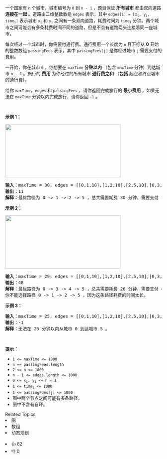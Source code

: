 <p>一个国家有 <code>n</code>&nbsp;个城市，城市编号为&nbsp;<code>0</code>&nbsp;到&nbsp;<code>n - 1</code>&nbsp;，题目保证 <strong>所有城市</strong>&nbsp;都由双向道路 <b>连接在一起</b>&nbsp;。道路由二维整数数组&nbsp;<code>edges</code>&nbsp;表示，其中&nbsp;<code>edges[i] = [x<sub>i</sub>, y<sub>i</sub>, time<sub>i</sub>]</code>&nbsp;表示城市&nbsp;<code>x<sub>i</sub></code> 和&nbsp;<code>y<sub>i</sub></code>&nbsp;之间有一条双向道路，耗费时间为&nbsp;<code>time<sub>i</sub></code>&nbsp;分钟。两个城市之间可能会有多条耗费时间不同的道路，但是不会有道路两头连接着同一座城市。</p>

<p>每次经过一个城市时，你需要付通行费。通行费用一个长度为 <code>n</code>&nbsp;且下标从 <strong>0</strong>&nbsp;开始的整数数组&nbsp;<code>passingFees</code>&nbsp;表示，其中&nbsp;<code>passingFees[j]</code>&nbsp;是你经过城市 <code>j</code>&nbsp;需要支付的费用。</p>

<p>一开始，你在城市&nbsp;<code>0</code>&nbsp;，你想要在 <code>maxTime</code>&nbsp;<strong>分钟以内</strong>&nbsp;（包含 <code>maxTime</code>&nbsp;分钟）到达城市&nbsp;<code>n - 1</code>&nbsp;。旅行的 <strong>费用</strong> 为你经过的所有城市 <strong>通行费之和</strong>&nbsp;（<strong>包括</strong>&nbsp;起点和终点城市的通行费）。</p>

<p>给你&nbsp;<code>maxTime</code>，<code>edges</code>&nbsp;和&nbsp;<code>passingFees</code>&nbsp;，请你返回完成旅行的&nbsp;<strong>最小费用</strong>&nbsp;，如果无法在&nbsp;<code>maxTime</code>&nbsp;分钟以内完成旅行，请你返回&nbsp;<code>-1</code>&nbsp;。</p>

<p>&nbsp;</p>

<p><strong>示例 1：</strong></p>

<p><img alt="" src="https://assets.leetcode.com/uploads/2021/06/04/leetgraph1-1.png" style="width: 371px; height: 171px;" /></p>

<pre>
<b>输入：</b>maxTime = 30, edges = [[0,1,10],[1,2,10],[2,5,10],[0,3,1],[3,4,10],[4,5,15]], passingFees = [5,1,2,20,20,3]
<b>输出：</b>11
<b>解释：</b>最优路径为 0 -&gt; 1 -&gt; 2 -&gt; 5 ，总共需要耗费 30 分钟，需要支付 11 的通行费。
</pre>

<p><strong>示例 2：</strong></p>

<p><strong><img alt="" src="https://assets.leetcode.com/uploads/2021/06/04/copy-of-leetgraph1-1.png" style="width: 371px; height: 171px;" /></strong></p>

<pre>
<b>输入：</b>maxTime = 29, edges = [[0,1,10],[1,2,10],[2,5,10],[0,3,1],[3,4,10],[4,5,15]], passingFees = [5,1,2,20,20,3]
<b>输出：</b>48
<b>解释：</b>最优路径为 0 -&gt; 3 -&gt; 4 -&gt; 5 ，总共需要耗费 26 分钟，需要支付 48 的通行费。
你不能选择路径 0 -&gt; 1 -&gt; 2 -&gt; 5 ，因为这条路径耗费的时间太长。
</pre>

<p><strong>示例 3：</strong></p>

<pre>
<b>输入：</b>maxTime = 25, edges = [[0,1,10],[1,2,10],[2,5,10],[0,3,1],[3,4,10],[4,5,15]], passingFees = [5,1,2,20,20,3]
<b>输出：</b>-1
<b>解释：</b>无法在 25 分钟以内从城市 0 到达城市 5 。
</pre>

<p>&nbsp;</p>

<p><strong>提示：</strong></p>

<ul> 
 <li><code>1 &lt;= maxTime &lt;= 1000</code></li> 
 <li><code>n == passingFees.length</code></li> 
 <li><code>2 &lt;= n &lt;= 1000</code></li> 
 <li><code>n - 1 &lt;= edges.length &lt;= 1000</code></li> 
 <li><code>0 &lt;= x<sub>i</sub>, y<sub>i</sub> &lt;= n - 1</code></li> 
 <li><code>1 &lt;= time<sub>i</sub> &lt;= 1000</code></li> 
 <li><code>1 &lt;= passingFees[j] &lt;= 1000</code>&nbsp;</li> 
 <li>图中两个节点之间可能有多条路径。</li> 
 <li>图中不含有自环。</li> 
</ul>

<div><div>Related Topics</div><div><li>图</li><li>数组</li><li>动态规划</li></div></div><br><div><li>👍 82</li><li>👎 0</li></div>